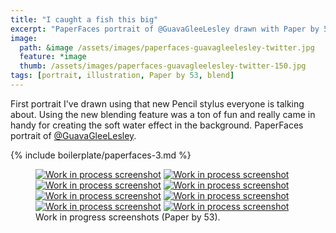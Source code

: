 ```yaml
---
title: "I caught a fish this big"
excerpt: "PaperFaces portrait of @GuavaGleeLesley drawn with Paper by 53 on an iPad."
image: 
  path: &image /assets/images/paperfaces-guavagleelesley-twitter.jpg 
  feature: *image
  thumb: /assets/images/paperfaces-guavagleelesley-twitter-150.jpg
tags: [portrait, illustration, Paper by 53, blend]
---
```


First portrait I've drawn using that new Pencil stylus everyone is talking about. Using the new blending feature was a ton of fun and really came in handy for creating the soft water effect in the background. PaperFaces portrait of <a href="http://twitter.com/GuavaGleeLesley">@GuavaGleeLesley</a>.

{% include boilerplate/paperfaces-3.md %}

<figure class="half">
  <a href="{{ site.url }}/assets/images/paperfaces-guavagleelesley-process-1-lg.jpg"><img src="{{ site.url }}/assets/images/paperfaces-guavagleelesley-process-1-600.jpg" alt="Work in process screenshot"></a>
  <a href="{{ site.url }}/assets/images/paperfaces-guavagleelesley-process-2-lg.jpg"><img src="{{ site.url }}/assets/images/paperfaces-guavagleelesley-process-2-600.jpg" alt="Work in process screenshot"></a>
  <a href="{{ site.url }}/assets/images/paperfaces-guavagleelesley-process-3-lg.jpg"><img src="{{ site.url }}/assets/images/paperfaces-guavagleelesley-process-3-600.jpg" alt="Work in process screenshot"></a>
  <a href="{{ site.url }}/assets/images/paperfaces-guavagleelesley-process-4-lg.jpg"><img src="{{ site.url }}/assets/images/paperfaces-guavagleelesley-process-4-600.jpg" alt="Work in process screenshot"></a>
  <a href="{{ site.url }}/assets/images/paperfaces-guavagleelesley-process-5-lg.jpg"><img src="{{ site.url }}/assets/images/paperfaces-guavagleelesley-process-5-600.jpg" alt="Work in process screenshot"></a>
  <a href="{{ site.url }}/assets/images/paperfaces-guavagleelesley-process-6-lg.jpg"><img src="{{ site.url }}/assets/images/paperfaces-guavagleelesley-process-6-600.jpg" alt="Work in process screenshot"></a>
  <a href="{{ site.url }}/assets/images/paperfaces-guavagleelesley-process-7-lg.jpg"><img src="{{ site.url }}/assets/images/paperfaces-guavagleelesley-process-7-600.jpg" alt="Work in process screenshot"></a>
  <a href="{{ site.url }}/assets/images/paperfaces-guavagleelesley-process-8-lg.jpg"><img src="{{ site.url }}/assets/images/paperfaces-guavagleelesley-process-8-600.jpg" alt="Work in process screenshot"></a>
  <figcaption>Work in progress screenshots (Paper by 53).</figcaption>
</figure>
